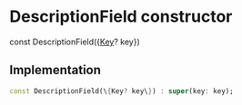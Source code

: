 


# DescriptionField constructor






const
DescriptionField(\{[Key](https:api.flutter.dev/flutter/foundation/Key-class.html)? key\})





## Implementation

```dart
const DescriptionField(\{Key? key\}) : super(key: key);
```







